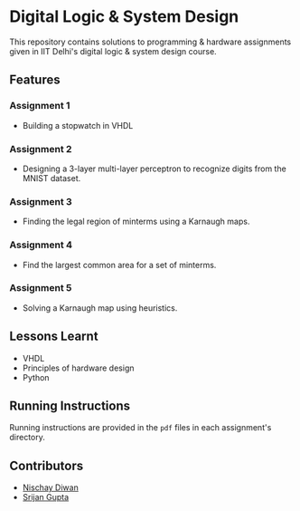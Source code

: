 # Digital Logic & System Design

This repository contains solutions to programming & hardware assignments given in IIT Delhi's digital logic & system design course.

## Features

### Assignment 1

- Building a stopwatch in VHDL

### Assignment 2

- Designing a 3-layer multi-layer perceptron to recognize digits from the MNIST dataset.

### Assignment 3

- Finding the legal region of minterms using a Karnaugh maps.

### Assignment 4

- Find the largest common area for a set of minterms.

### Assignment 5

- Solving a Karnaugh map using heuristics.

## Lessons Learnt

- VHDL
- Principles of hardware design
- Python

## Running Instructions

Running instructions are provided in the `pdf` files in each assignment's directory.

## Contributors

- [Nischay Diwan](https://github.com/NischayDiwan)
- [Srijan Gupta](https://github.com/Srijan1972)
